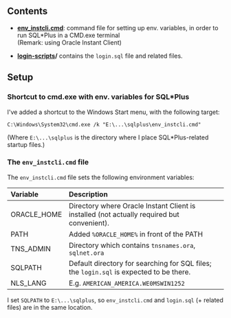 ## Contents

* **[env_instcli.cmd](env_instcli.cmd)**: command file for setting up env. variables, in order to
  run SQL*Plus in a CMD.exe terminal\
  (Remark: using Oracle Instant Client)
  
* **[login-scripts](login-scripts)/**  contains the `login.sql` file and related files.

## Setup

### Shortcut to cmd.exe with env. variables for SQL*Plus

I've added a shortcut to the Windows Start menu, with the following target:

`C:\Windows\System32\cmd.exe /k "E:\...\sqlplus\env_instcli.cmd"`

(Where `E:\...\sqlplus` is the directory where I place SQL*Plus-related startup files.)

### The `env_instcli.cmd` file

The `env_instcli.cmd` file sets the following environment variables:

| Variable       | Description                            |
|:---------------|:---------------------------------------|
| ORACLE_HOME    | Directory where Oracle Instant Client is installed (not actually required but convenient). |
| PATH           | Added `%ORACLE_HOME%` in front of the PATH |
| TNS_ADMIN      | Directory which contains `tnsnames.ora`, `sqlnet.ora` |
| SQLPATH        | Default directory for searching for SQL files; the `login.sql` is expected to be there. |
| NLS_LANG       | E.g. `AMERICAN_AMERICA.WE0MSWIN1252` |

I set `SQLPATH` to `E:\...\sqlplus`, so `env_instcli.cmd` and `login.sql` (+ related files) are in the same location.



